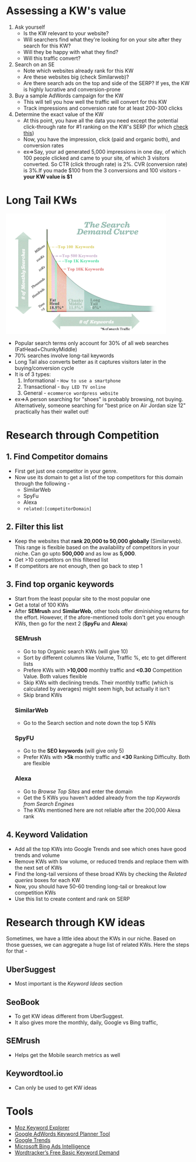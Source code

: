 # Assessing a KW's value
1. Ask yourself
    * Is the KW relevant to your website?
    * Will searchers find what they're looking for on your site after they search for this KW?
    * Will they be happy with what they find?
    * Will this traffic convert?
2. Search on an SE
    * Note which websites already rank for this KW
    * Are these websites big (check Similarweb)?
    * Are there search ads on the top and side of the SERP? If yes, the KW is highly lucrative and conversion-prone
3. Buy a sample AdWords campaign for the KW
    * This will tell you how well the traffic will convert for this KW
    * Track impressions and conversion rate for at least 200-300 clicks
4. Determine the exact value of the KW
    * At this point, you have all the data you need except the potential click-through rate for #1 ranking on the KW's SERP (for which [check this](https://moz.com/blog/mission-imposserpble-establishing-clickthrough-rates))
    * Now, you have the impression, click (paid and organic both), and conversion rates
    * ex=>Say, your ad generated 5,000 impressions in one day, of which 100 people clicked and came to your site, of which 3 visitors converted. So CTR (click through rate) is 2%. CVR (conversion rate) is 3%.If you made $100 from the 3 conversions and 100 visitors - 
    **your KW value is $1** 


# Long Tail KWs
![Search Demand](https://raw.githubusercontent.com/yudhv/SEO/master/References/longTailKW.png "MozBeginnersGuide")
* Popular search terms only account for 30% of all web searches (FatHead+ChunkyMiddle)
* 70% searches involve long-tail keywords
* Long Tail also converts better as it captures visitors later in the buying/conversion cycle
* It is of 3 types:
    1. Informational - `How to use a smartphone`
    2. Transactional - `Buy LED TV online`
    3. General - `ecommerce wordpress website`
* ex=>A person searching for "shoes" is probably browsing, not buying. Alternatively, someone searching for "best price on Air Jordan size 12" practically has their wallet out!

# Research through Competition
## 1. Find Competitor domains
* First get just one competitor in your genre. 
* Now use its domain to get a list of the top competitors for this domain through the following - 
    * SimilarWeb
    * SpyFu
    * Alexa
    * `related:[competitorDomain]` 

## 2. Filter this list
* Keep the websites that **rank 20,000 to 50,000 globally** (Similarweb). This range is flexible based on the availability of competitors in your niche. Can go upto **500,000** and as low as **5,000**.
* Get >10 competitors on this filtered list
* If competitors are not enough, then go back to step 1

## 3. Find top organic keywords
* Start from the least popular site to the most popular one
* Get a total of 100 KWs
* After **SEMrush** and **SimilarWeb**, other tools offer diminishing returns for the effort. However, if the afore-mentioned tools don't get you enough KWs, then go for the next 2 (**SpyFu** and **Alexa**)
    ### SEMrush 
    * Go to top Organic search KWs (will give 10) 
    * Sort by different columns like Volume, Traffic %, etc to get different lists
    * Prefere KWs with **>10,000** monthly traffic and **<0.30** Competition Value. Both values flexible
    * Skip KWs with declining trends. Their monthly traffic (which is calculated by averages) might seem high, but actually it isn't
    * Skip brand KWs 
    ### SimilarWeb
    * Go to the Search section and note down the top 5 KWs
    ### SpyFU
    * Go to the **SEO keywords** (will give only 5)
    * Prefer KWs with **>5k** monthly traffic and **<30** Ranking Difficulty. Both are flexible
    ### Alexa
    * Go to *Browse Top Sites* and enter the domain
    * Get the 5 KWs you haven't added already from the *top Keywords from Search Engines*
    * The KWs mentioned here are not reliable after the 200,000 Alexa rank

## 4. Keyword Validation
* Add all the top KWs into Google Trends and see which ones have good trends and volume
* Remove KWs with low volume, or reduced trends and replace them with the next set of KWs
* Find the long-tail versions of these broad KWs by checking the *Related queries* boxes for each KW
* Now, you should have 50-60 trending long-tail or breakout low competition KWs
* Use this list to create content and rank on SERP

# Research through KW ideas
Sometimes, we have a little idea about the KWs in our niche. Based on those guesses, we can aggregate a huge list of related KWs. Here the steps for that - 
## UberSuggest
* Most important is the *Keyword Ideas* section
## SeoBook
* To get KW ideas different from UberSuggest. 
* It also gives more the monthly, daily, Google vs Bing traffic, 
## SEMrush
* Helps get the Mobile search metrics as well
## Keywordtool.io 
* Can only be used to get KW ideas

# Tools
* [Moz Keyword Explorer](https://moz.com/explorer)
* [Google AdWords Keyword Planner Tool](http://adwords.google.com/keywordplanner)
* [Google Trends](http://www.google.com/insights/search/)
* [Microsoft Bing Ads Intelligence](http://advertising.microsoft.com/small-business/adcenter-downloads/microsoft-advertising-intelligence)
* [Wordtracker’s Free Basic Keyword Demand](https://freekeywords.wordtracker.com/)